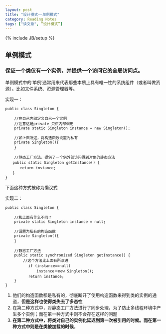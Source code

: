 ```yaml
---
layout: post
title: "设计模式——单例模式"
category: Reading Notes
tags: ["读文章", “设计模式”]
---
```

{% include JB/setup %}

## 单例模式

### 保证一个类仅有一个实例，并提供一个访问它的全局访问点。

单例模式中的‘单例’通常用来代表那些本质上具有唯一性的系统组件（或者叫做资源）。比如文件系统、资源管理器等。


实现一：

	public class Singleton {

		//在自己内部定义自己一个实例
		//注意这是private 只供内部调用
		private static Singleton instance = new Singleton();

		//如上面所述，将构造函数设置为私有
		private Singleton(){
		}　

		//静态工厂方法，提供了一个供外部访问得到对象的静态方法　　
	　　public static Singleton getInstance() {
	　　　　return instance; 　　
	　　} 
	}
 


下面这种方式被称为懒汉式

实现二：
 
	public class Singleton {

       	//和上面有什么不同？
		private static Singleton instance = null;

		//设置为私有的构造函数
		private Singleton(){
		}　

		//静态工厂方法
		public static synchronized Singleton getInstance() {
			//这个方法比上面有所改进
	　　       if (instance==null)
	              instance＝new Singleton();
	　　       return instance; 　　
		}
	}

1. 他们的构造函数都是私有的，彻底断开了使用构造函数来得到类的实例的通道，**但是这样也使得类失去了多态性**
2. 在第二种方式中，对静态工厂方法进行了同步处理，为了防止多线程环境中产生多个实例；而在第一种方式中则不会存在这样的问题
3. **在第二种方式中，将类对自己的实例化延迟到第一次被引用的时候。而在第一种方式中则是在类被加载的时候**。